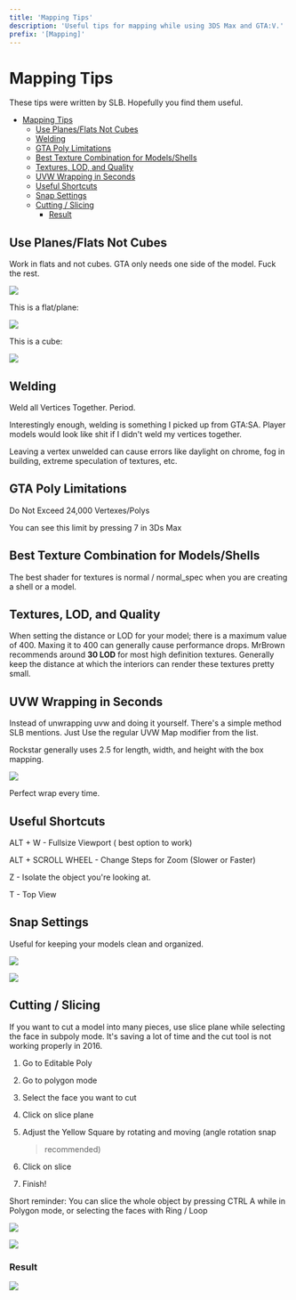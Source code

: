 ```yaml
---
title: 'Mapping Tips'
description: 'Useful tips for mapping while using 3DS Max and GTA:V.'
prefix: '[Mapping]'
---
```


# Mapping Tips

These tips were written by SLB. Hopefully you find them useful.

- [Mapping Tips](#mapping-tips)
  - [Use Planes/Flats Not Cubes](#use-planesflats-not-cubes)
  - [Welding](#welding)
  - [GTA Poly Limitations](#gta-poly-limitations)
  - [Best Texture Combination for Models/Shells](#best-texture-combination-for-modelsshells)
  - [Textures, LOD, and Quality](#textures-lod-and-quality)
  - [UVW Wrapping in Seconds](#uvw-wrapping-in-seconds)
  - [Useful Shortcuts](#useful-shortcuts)
  - [Snap Settings](#snap-settings)
  - [Cutting / Slicing](#cutting--slicing)
    - [Result](#result)

## Use Planes/Flats Not Cubes

Work in flats and not cubes. GTA only needs one side of the model. Fuck
the rest.

![](media\image13.png)

This is a flat/plane:

![](media\image30.png)

This is a cube:

![](media\image3.png)

## Welding

Weld all Vertices Together. Period.

Interestingly enough, welding is something I picked up from GTA:SA.
Player models would look like shit if I didn't weld my vertices
together.

Leaving a vertex unwelded can cause errors like daylight on chrome, fog
in building, extreme speculation of textures, etc.

## GTA Poly Limitations

Do Not Exceed 24,000 Vertexes/Polys

You can see this limit by pressing 7 in 3Ds Max

## Best Texture Combination for Models/Shells

The best shader for textures is normal / normal_spec when you are
creating a shell or a model.

## Textures, LOD, and Quality

When setting the distance or LOD for your model; there is a maximum
value of 400. Maxing it to 400 can generally cause performance drops.
MrBrown recommends around **30 LOD** for most high definition textures.
Generally keep the distance at which the interiors can render these
textures pretty small.

## UVW Wrapping in Seconds

Instead of unwrapping uvw and doing it yourself. There's a simple method
SLB mentions. Just Use the regular UVW Map modifier from the list.

Rockstar generally uses 2.5 for length, width, and height with the box
mapping.

![](media\image22.png)

Perfect wrap every time.

## Useful Shortcuts

ALT + W - Fullsize Viewport ( best option to work)

ALT + SCROLL WHEEL - Change Steps for Zoom (Slower or Faster)

Z - Isolate the object you're looking at.

T - Top View

## Snap Settings

Useful for keeping your models clean and organized.

![](media\image20.png)

![](media\image4.png)

## Cutting / Slicing

If you want to cut a model into many pieces, use slice plane while
selecting the face in subpoly mode. It's saving a lot of time and the
cut tool is not working properly in 2016.

1.  Go to Editable Poly

2.  Go to polygon mode

3.  Select the face you want to cut

4.  Click on slice plane

5.  Adjust the Yellow Square by rotating and moving (angle rotation snap
    > recommended)

6.  Click on slice

7.  Finish!

Short reminder: You can slice the whole object by pressing CTRL A while
in Polygon mode, or selecting the faces with Ring / Loop

![](media\image12.png)

![](media\image23.png)

### Result

![](media\image14.png)